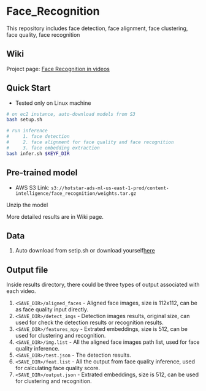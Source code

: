 # Face_Recognition
This repository includes face detection, face alignment, face clustering, face quality, face recognition


## Wiki 
Project page: 
[Face Recognition in videos](https://hotstar.atlassian.net/wiki/spaces/HP2/pages/3565977601/Face+Recognition+in+Videos)

## Quick Start
* Tested only on Linux machine
```bash
# on ec2 instance, auto-download models from S3
bash setup.sh

# run inference
#     1. face detection 
#     2. face alignment for face quality and face recognition
#     3. face embedding extraction
bash infer.sh $KEYF_DIR
```

## Pre-trained model 
* AWS S3 Link: ```s3://hotstar-ads-ml-us-east-1-prod/content-intelligence/face_recognition/weights.tar.gz```

Unzip the model 

More detailed results are in Wiki page.

## Data 
1. Auto download from setip.sh or download yourself[here](s3://hotstar-ads-ml-us-east-1-prod/content-intelligence/face_recognition/test_set.tar.gz) 
    

## Output file
Inside results directory, there could be three types of output associated with each video. 
1. ```<SAVE_DIR>/aligned_faces``` - Aligned face images, size is 112x112, can be as face quality input directly.
2. ```<SAVE_DIR>/detect_imgs``` - Detection images results, original size, can used for check the detection results or recognition results. 
3. ```<SAVE_DIR>/features_npy``` - Extrated embeddings, size is 512, can be used for clustering and recognition.
4. ```<SAVE_DIR>/img.list``` - All the aligned face images path list, used for face quality inference.
5. ```<SAVE_DIR>/test.json``` - The detection results.
6. ```<SAVE_DIR>/feat.list``` - All the output from face quality inference, used for calculating face quality score.
7. ```<SAVE_DIR>/output.json``` - Extrated embeddings, size is 512, can be used for clustering and recognition.
